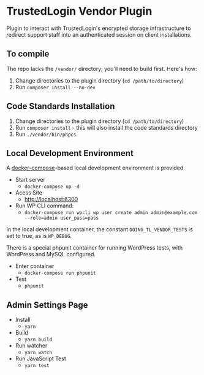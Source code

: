 # TrustedLogin Vendor Plugin

Plugin to interact with TrustedLogin's encrypted storage infrastructure to redirect support staff into an authenticated session on client installations.

## To compile

The repo lacks the `/vendor/` directory; you'll need to build first. Here's how:

1. Change directories to the plugin directory (`cd /path/to/directory`)
1. Run `composer install --no-dev`

## Code Standards Installation

1. Change directories to the plugin directory (`cd /path/to/directory`)
1. Run `composer install` - this will also install the code standards directory
1. Run `./vendor/bin/phpcs`

## Local Development Environment

A [docker-compose](https://docs.docker.com/samples/wordpress/)-based local development environment is provided.

- Start server
    - `docker-compose up -d`
- Acess Site
    - [http://localhost:6300](http://localhost:6100)
- Run WP CLI command:
    - `docker-compose run wpcli wp user create admin admin@example.com --role=admin user_pass=pass`


In the local development container, the constant `DOING_TL_VENDOR_TESTS` is set to true, as is `WP_DEBUG`.


There is a special phpunit container for running WordPress tests, with WordPress and MySQL configured.

- Enter container
    - `docker-compose run phpunit`
- Test
    - `phpunit`

## Admin Settings Page

- Install
	- `yarn`
- Build
	- `yarn build`
- Run watcher
	- `yarn watch`
- Run JavaScript Test
	- `yarn test`

